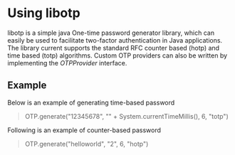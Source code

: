Using libotp
============

libotp is a simple java One-time password generator library, which can easily be used to facilitate two-factor authentication in Java applications. 
The library current supports the standard RFC counter based (hotp) and time based (totp) algorithms. Custom OTP providers can also be written by implementing the 
*OTPProvider* interface.

Example
-------

Below is an example of generating time-based password

> OTP.generate("12345678", "" + System.currentTimeMillis(), 6, "totp")

Following is an example of counter-based password

> OTP.generate("helloworld", "2", 6, "hotp")